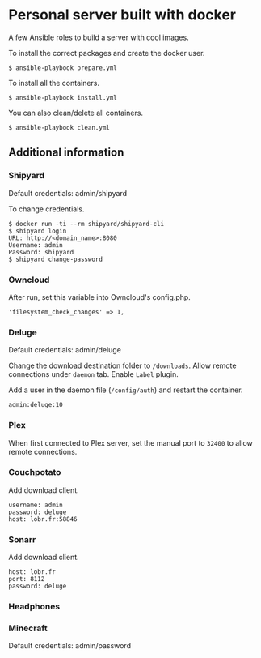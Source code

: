 # Personal server built with docker

A few Ansible roles to build a server with cool images.

To install the correct packages and create the docker user.

    $ ansible-playbook prepare.yml

To install all the containers.

    $ ansible-playbook install.yml

You can also clean/delete all containers.

    $ ansible-playbook clean.yml

## Additional information

### Shipyard

Default credentials: admin/shipyard

To change credentials.

    $ docker run -ti --rm shipyard/shipyard-cli
    $ shipyard login
    URL: http://<domain_name>:8080
    Username: admin
    Password: shipyard
    $ shipyard change-password

### Owncloud

After run, set this variable into Owncloud's config.php.

    'filesystem_check_changes' => 1,

### Deluge

Default credentials: admin/deluge

Change the download destination folder to `/downloads`.
Allow remote connections under `daemon` tab.
Enable `Label` plugin.

Add a user in the daemon file (`/config/auth`) and restart the container.

    admin:deluge:10

### Plex

When first connected to Plex server, set the manual port to `32400` to allow remote connections.

### Couchpotato

Add download client.

    username: admin
    password: deluge
    host: lobr.fr:58846

### Sonarr

Add download client.

    host: lobr.fr
    port: 8112
    password: deluge

### Headphones

### Minecraft

Default credentials: admin/password